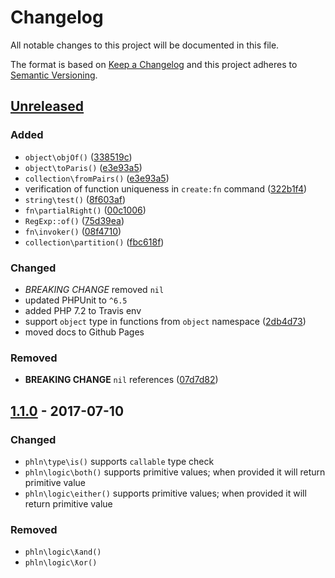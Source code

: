 # Changelog
All notable changes to this project will be documented in this file.

The format is based on [Keep a Changelog](http://keepachangelog.com/en/1.0.0/)
and this project adheres to [Semantic Versioning](http://semver.org/spec/v2.0.0.html).

## [Unreleased]

### Added

- `object\objOf()` ([338519c](https://github.com/baethon/phln/commit/338519c772aead989252dadab68f94bbe2edab06))
- `object\toParis()` ([e3e93a5](https://github.com/baethon/phln/commit/e3e93a542cb49890ac9eb57ae66e0a178e092cd3))
- `collection\fromPairs()` ([e3e93a5](https://github.com/baethon/phln/commit/e3e93a542cb49890ac9eb57ae66e0a178e092cd3))
- verification of function uniqueness in `create:fn` command ([322b1f4](https://github.com/baethon/phln/commit/322b1f48b41376f628bfa416c4481115d09dfce4))
- `string\test()` ([8f603af](https://github.com/baethon/phln/commit/8f603af))
- `fn\partialRight()` ([00c1006](https://github.com/baethon/phln/commit/00c1006))
- `RegExp::of()` ([75d39ea](https://github.com/baethon/phln/commit/75d39ea))
- `fn\invoker()` ([08f4710](https://github.com/baethon/phln/commit/08f4710))
- `collection\partition()` ([fbc618f](https://github.com/baethon/phln/commit/fbc618f))

### Changed

- *BREAKING CHANGE* removed `nil`
- updated PHPUnit to `^6.5`
- added PHP 7.2 to Travis env
- support `object` type in functions from `object` namespace ([2db4d73](https://github.com/baethon/phln/commit/2db4d73aa3ed2389c14c61271463e358c93cd594))
- moved docs to Github Pages

### Removed

- **BREAKING CHANGE** `nil` references ([07d7d82](https://github.com/baethon/phln/commit/07d7d82d93e1654bd32c7ab0d0dc8523e0b8e5a2))

## [1.1.0] - 2017-07-10

### Changed

- `phln\type\is()` supports `callable` type check
- `phln\logic\both()` supports primitive values; when provided it will return primitive value
- `phln\logic\either()` supports primitive values; when provided it will return primitive value

### Removed

- `phln\logic\ƛand()`
- `phln\logic\ƛor()`

[Unreleased]: https://github.com/baethon/phln/compare/1.1.0...HEAD
[1.1.0]: https://github.com/baethon/phln/compare/1.0.0...1.1.0
